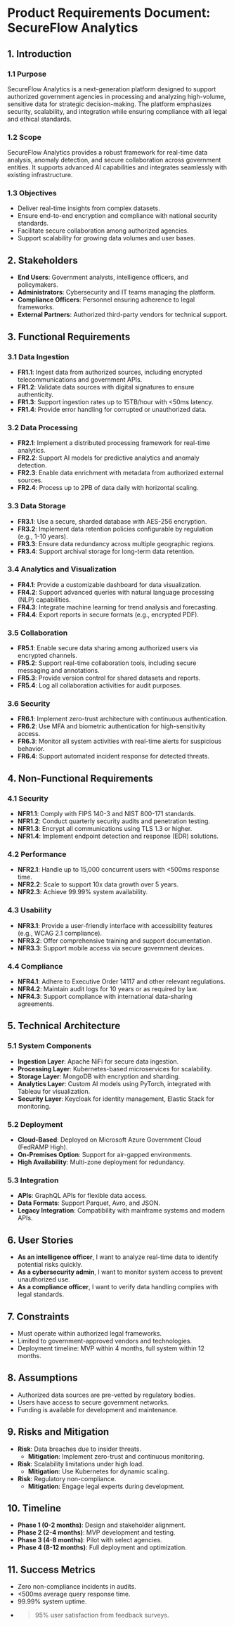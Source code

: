 

# Product Requirements Document: SecureFlow Analytics

## 1. Introduction
### 1.1 Purpose
SecureFlow Analytics is a next-generation platform designed to support authorized government agencies in processing and analyzing high-volume, sensitive data for strategic decision-making. The platform emphasizes security, scalability, and integration while ensuring compliance with all legal and ethical standards.

### 1.2 Scope
SecureFlow Analytics provides a robust framework for real-time data analysis, anomaly detection, and secure collaboration across government entities. It supports advanced AI capabilities and integrates seamlessly with existing infrastructure.

### 1.3 Objectives
- Deliver real-time insights from complex datasets.
- Ensure end-to-end encryption and compliance with national security standards.
- Facilitate secure collaboration among authorized agencies.
- Support scalability for growing data volumes and user bases.

## 2. Stakeholders
- **End Users**: Government analysts, intelligence officers, and policymakers.
- **Administrators**: Cybersecurity and IT teams managing the platform.
- **Compliance Officers**: Personnel ensuring adherence to legal frameworks.
- **External Partners**: Authorized third-party vendors for technical support.

## 3. Functional Requirements
### 3.1 Data Ingestion
- **FR1.1**: Ingest data from authorized sources, including encrypted telecommunications and government APIs.
- **FR1.2**: Validate data sources with digital signatures to ensure authenticity.
- **FR1.3**: Support ingestion rates up to 15TB/hour with <50ms latency.
- **FR1.4**: Provide error handling for corrupted or unauthorized data.

### 3.2 Data Processing
- **FR2.1**: Implement a distributed processing framework for real-time analytics.
- **FR2.2**: Support AI models for predictive analytics and anomaly detection.
- **FR2.3**: Enable data enrichment with metadata from authorized external sources.
- **FR2.4**: Process up to 2PB of data daily with horizontal scaling.

### 3.3 Data Storage
- **FR3.1**: Use a secure, sharded database with AES-256 encryption.
- **FR3.2**: Implement data retention policies configurable by regulation (e.g., 1-10 years).
- **FR3.3**: Ensure data redundancy across multiple geographic regions.
- **FR3.4**: Support archival storage for long-term data retention.

### 3.4 Analytics and Visualization
- **FR4.1**: Provide a customizable dashboard for data visualization.
- **FR4.2**: Support advanced queries with natural language processing (NLP) capabilities.
- **FR4.3**: Integrate machine learning for trend analysis and forecasting.
- **FR4.4**: Export reports in secure formats (e.g., encrypted PDF).

### 3.5 Collaboration
- **FR5.1**: Enable secure data sharing among authorized users via encrypted channels.
- **FR5.2**: Support real-time collaboration tools, including secure messaging and annotations.
- **FR5.3**: Provide version control for shared datasets and reports.
- **FR5.4**: Log all collaboration activities for audit purposes.

### 3.6 Security
- **FR6.1**: Implement zero-trust architecture with continuous authentication.
- **FR6.2**: Use MFA and biometric authentication for high-sensitivity access.
- **FR6.3**: Monitor all system activities with real-time alerts for suspicious behavior.
- **FR6.4**: Support automated incident response for detected threats.

## 4. Non-Functional Requirements
### 4.1 Security
- **NFR1.1**: Comply with FIPS 140-3 and NIST 800-171 standards.
- **NFR1.2**: Conduct quarterly security audits and penetration testing.
- **NFR1.3**: Encrypt all communications using TLS 1.3 or higher.
- **NFR1.4**: Implement endpoint detection and response (EDR) solutions.

### 4.2 Performance
- **NFR2.1**: Handle up to 15,000 concurrent users with <500ms response time.
- **NFR2.2**: Scale to support 10x data growth over 5 years.
- **NFR2.3**: Achieve 99.99% system availability.

### 4.3 Usability
- **NFR3.1**: Provide a user-friendly interface with accessibility features (e.g., WCAG 2.1 compliance).
- **NFR3.2**: Offer comprehensive training and support documentation.
- **NFR3.3**: Support mobile access via secure government devices.

### 4.4 Compliance
- **NFR4.1**: Adhere to Executive Order 14117 and other relevant regulations.
- **NFR4.2**: Maintain audit logs for 10 years or as required by law.
- **NFR4.3**: Support compliance with international data-sharing agreements.

## 5. Technical Architecture
### 5.1 System Components
- **Ingestion Layer**: Apache NiFi for secure data ingestion.
- **Processing Layer**: Kubernetes-based microservices for scalability.
- **Storage Layer**: MongoDB with encryption and sharding.
- **Analytics Layer**: Custom AI models using PyTorch, integrated with Tableau for visualization.
- **Security Layer**: Keycloak for identity management, Elastic Stack for monitoring.

### 5.2 Deployment
- **Cloud-Based**: Deployed on Microsoft Azure Government Cloud (FedRAMP High).
- **On-Premises Option**: Support for air-gapped environments.
- **High Availability**: Multi-zone deployment for redundancy.

### 5.3 Integration
- **APIs**: GraphQL APIs for flexible data access.
- **Data Formats**: Support Parquet, Avro, and JSON.
- **Legacy Integration**: Compatibility with mainframe systems and modern APIs.

## 6. User Stories
- **As an intelligence officer**, I want to analyze real-time data to identify potential risks quickly.
- **As a cybersecurity admin**, I want to monitor system access to prevent unauthorized use.
- **As a compliance officer**, I want to verify data handling complies with legal standards.

## 7. Constraints
- Must operate within authorized legal frameworks.
- Limited to government-approved vendors and technologies.
- Deployment timeline: MVP within 4 months, full system within 12 months.

## 8. Assumptions
- Authorized data sources are pre-vetted by regulatory bodies.
- Users have access to secure government networks.
- Funding is available for development and maintenance.

## 9. Risks and Mitigation
- **Risk**: Data breaches due to insider threats.
  - **Mitigation**: Implement zero-trust and continuous monitoring.
- **Risk**: Scalability limitations under high load.
  - **Mitigation**: Use Kubernetes for dynamic scaling.
- **Risk**: Regulatory non-compliance.
  - **Mitigation**: Engage legal experts during development.

## 10. Timeline
- **Phase 1 (0-2 months)**: Design and stakeholder alignment.
- **Phase 2 (2-4 months)**: MVP development and testing.
- **Phase 3 (4-8 months)**: Pilot with select agencies.
- **Phase 4 (8-12 months)**: Full deployment and optimization.

## 11. Success Metrics
- Zero non-compliance incidents in audits.
- <500ms average query response time.
- 99.99% system uptime.
- >95% user satisfaction from feedback surveys.

